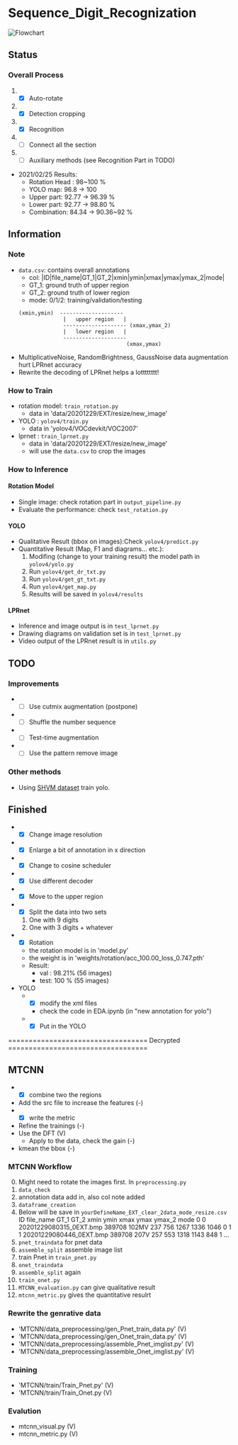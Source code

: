 # Sequence_Digit_Recognization

![Flowchart](https://github.com/RicoSuaveGuapo//blob/Sequence_Digit_Recognization/Flowchart.png?raw=true)

## Status
### Overall Process
1. - [x] Auto-rotate 
2. - [x] Detection cropping
3. - [x] Recognition
4. - [ ] Connect all the section
5. - [ ] Auxiliary methods (see Recognition Part in TODO)

* 2021/02/25 Results:
  * Rotation Head : 98~100 %
  * YOLO map: 96.8 -> 100
  * Upper part: 92.77 -> 96.39 %
  * Lower part: 92.77 -> 98.80 %
  * Combination: 84.34 -> 90.36~92 %

## Information
### Note
* `data.csv`: contains overall annotations
  * col: |ID|file_name|GT_1|GT_2|xmin|ymin|xmax|ymax|ymax_2|mode|
  * GT_1: ground truth of upper region
  * GT_2: ground truth of lower region
  * mode: 0/1/2: training/validation/testing
  ```
  (xmin,ymin)  --------------------
                |   upper region   |
                -------------------- (xmax,ymax_2)
                |   lower region   |
                --------------------
                                    (xmax,ymax)
  ```
* MultiplicativeNoise, RandomBrightness, GaussNoise data augmentation hurt LPRnet accuracy
* Rewrite the decoding of LPRnet helps a lotttttttt!

### How to Train
* rotation model: `train_rotation.py`
  * data in 'data/20201229/EXT/resize/new_image'
* YOLO          : `yolov4/train.py`
  * data in 'yolov4/VOCdevkit/VOC2007'
* lprnet        : `train_lprnet.py`
  * data in 'data/20201229/EXT/resize/new_image'
  * will use the `data.csv` to crop the images


### How to Inference

#### Rotation Model
* Single image: check rotation part in `output_pipeline.py`
* Evaluate the performance: check `test_rotation.py`

#### YOLO
* Qualitative Result (bbox on images):Check `yolov4/predict.py`
* Quantitative Result (Map, F1 and diagrams... etc.):
  1. Modifing (change to your training result) the model path in `yolov4/yolo.py`
  2. Run `yolov4/get_dr_txt.py`
  3. Run `yolov4/get_gt_txt.py`
  4. Run `yolov4/get_map.py`
  5. Results will be saved in `yolov4/results`

#### LPRnet
* Inference and image output is in `test_lprnet.py`
* Drawing diagrams on validation set is in `test_lprnet.py`
* Video output of the LPRnet result is in `utils.py`



## TODO
### Improvements
* - [ ] Use cutmix augmentation (postpone)
* - [ ] Shuffle the number sequence
* - [ ] Test-time augmentation
* - [ ] Use the pattern remove image

### Other methods
* Using [SHVM dataset](http://ufldl.stanford.edu/housenumbers/?fbclid=IwAR3C2sFr6IIH4LxXr_EVbuGVWky7JCCA46veUt-no8o2CcwkUdwbBIs7Zo8) train yolo.


## Finished
* - [x] Change image resolution 
* - [x] Enlarge a bit of annotation in x direction
* - [x] Change to cosine scheduler
* - [x] Use different decoder
* - [x] Move to the upper region
* - [x] Split the data into two sets
   1. One with 9 digits
   2. One with 3 digits + whatever
* - [x] Rotation
  * the rotation model is in 'model.py'
  * the weight is in 'weights/rotation/acc_100.00_loss_0.747.pth'
  * Result: 
    * val : 98.21% (56 images)
    * test: 100  % (55 images)
* YOLO
  * - [x] modify the xml files
    * check the code in EDA.ipynb (in "new annotation for yolo")
  * - [x] Put in the YOLO

================================== Decrypted ==================================
## MTCNN 
* - [x] combine two the regions
* Add the src file to increase the features (-)
* - [x] write the metric
* Refine the trainings (-)
* Use the DFT (V)
  * Apply to the data, check the gain (-)
* kmean the bbox (-)

### MTCNN Workflow
0. Might need to rotate the images first.
In `preprocessing.py`
1. `data_check`
2. annotation data add in, also col note added
3. `dataframe_creation`
4. Below will be save in `yourDefineName_EXT_clear_2data_mode_resize.csv`
   ID                file_name    GT_1   GT_2 xmin ymin  xmax  ymax  ymax_2  mode
0   0  20201229080315_0EXT.bmp  389708  102MV  237  756  1267  1336    1046     0
1   1  20201229080446_0EXT.bmp  389708   207V  257  553  1318  1143     848     1
...
5. `pnet_traindata` for pnet data
6. `assemble_split` assemble image list
7. train Pnet in `train_pnet.py`
8. `onet_traindata`
9. `assemble_split` again
10. `train_onet.py`
11. `MTCNN_evaluation.py` can give qualitative result
12. `mtcnn_metric.py` gives the quantitative resulrt

### Rewrite the genrative data
* 'MTCNN/data_preprocessing/gen_Pnet_train_data.py' (V)
* 'MTCNN/data_preprocessing/gen_Onet_train_data.py' (V)
* 'MTCNN/data_preprocessing/assemble_Pnet_imglist.py' (V)
* 'MTCNN/data_preprocessing/assemble_Onet_imglist.py' (V)

### Training
* 'MTCNN/train/Train_Pnet.py' (V)
* 'MTCNN/train/Train_Onet.py (V)

### Evalution
* mtcnn_visual.py (V)
* mtcnn_metric.py (V)